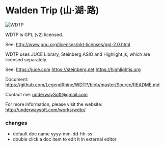 ﻿# Walden Trip (山·湖·路)

![WDTP](http://underwaysoft.com/works/wdtp/media/wdtp-main.jpg)

WDTP is GPL (v2) licensed.

See: http://www.gnu.org/licenses/old-licenses/gpl-2.0.html

WDTP uses JUCE Library, Steinberg ASIO and Highlight.js, which are licensed separately.

See: https://juce.com  https://steinberg.net  https://highlightjs.org

Document: https://github.com/LegendRhine/WDTP/blob/master/Source/README.md

Contact me: underwaySoft@gmail.com

For more information, please visit the website: http://underwaysoft.com/works/wdtp/

### changes

- default doc name yyyy-mm-dd-hh-ss
- double click a doc item to edit it in external editor
